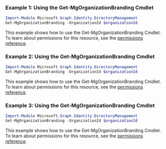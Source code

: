 ### Example 1: Using the Get-MgOrganizationBranding Cmdlet
```powershell
Import-Module Microsoft.Graph.Identity.DirectoryManagement
Get-MgOrganizationBranding -OrganizationId $organizationId
```
This example shows how to use the Get-MgOrganizationBranding Cmdlet.
To learn about permissions for this resource, see the [permissions reference](/graph/permissions-reference).
### Example 2: Using the Get-MgOrganizationBranding Cmdlet
```powershell
Import-Module Microsoft.Graph.Identity.DirectoryManagement
Get-MgOrganizationBranding -OrganizationId $organizationId
```
This example shows how to use the Get-MgOrganizationBranding Cmdlet.
To learn about permissions for this resource, see the [permissions reference](/graph/permissions-reference).
### Example 3: Using the Get-MgOrganizationBranding Cmdlet
```powershell
Import-Module Microsoft.Graph.Identity.DirectoryManagement
Get-MgOrganizationBranding -OrganizationId $organizationId
```
This example shows how to use the Get-MgOrganizationBranding Cmdlet.
To learn about permissions for this resource, see the [permissions reference](/graph/permissions-reference).

